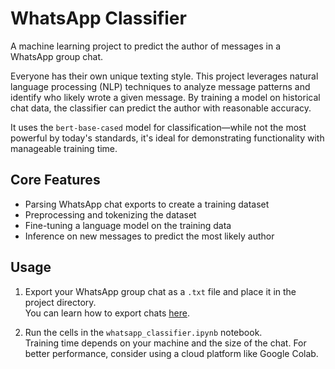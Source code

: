 # WhatsApp Classifier

A machine learning project to predict the author of messages in a WhatsApp group chat.

Everyone has their own unique texting style. This project leverages natural language processing (NLP) techniques to analyze message patterns and identify who likely wrote a given message. By training a model on historical chat data, the classifier can predict the author with reasonable accuracy.

It uses the `bert-base-cased` model for classification—while not the most powerful by today's standards, it's ideal for demonstrating functionality with manageable training time.

## Core Features

- Parsing WhatsApp chat exports to create a training dataset  
- Preprocessing and tokenizing the dataset  
- Fine-tuning a language model on the training data  
- Inference on new messages to predict the most likely author  

## Usage

1. Export your WhatsApp group chat as a `.txt` file and place it in the project directory.  
   You can learn how to export chats [here](https://faq.whatsapp.com/1180414079177245/?locale=es_LA&cms_platform=android).

2. Run the cells in the `whatsapp_classifier.ipynb` notebook.  
   Training time depends on your machine and the size of the chat. For better performance, consider using a cloud platform like Google Colab.
